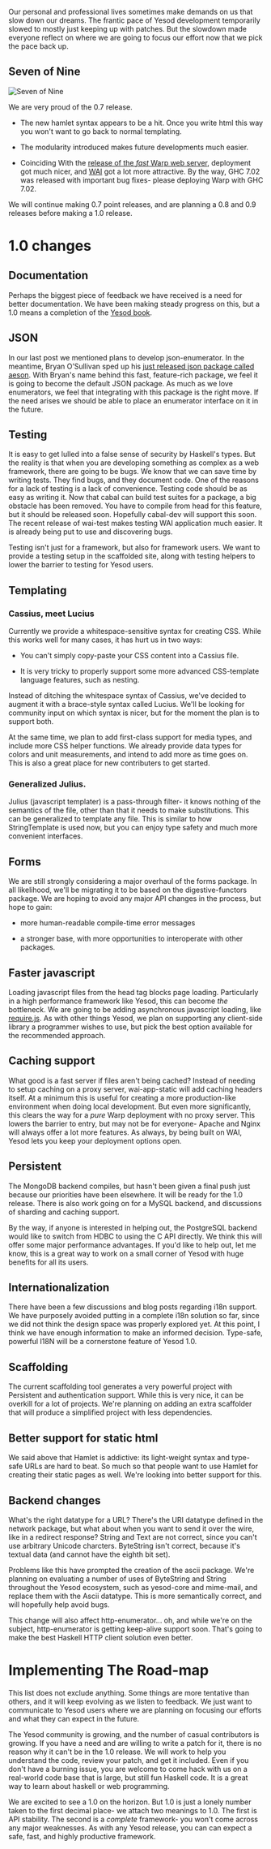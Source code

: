 Our personal and professional lives sometimes make demands on us that slow down our dreams.
The frantic pace of Yesod development temporarily slowed to mostly just keeping up with patches.
But the slowdown made everyone reflect on where we are going to focus our effort now that we pick the pace back up. 

## Seven of Nine

<img src="/static/7of9.jpg" alt="Seven of Nine">

We are very proud of the 0.7 release.

* The new hamlet syntax appears to be a hit. Once you write html this way you won't want to go back to normal templating.

* The modularity introduced makes future developments much easier.

* Coinciding With the [release of the *fast* Warp web server](http://docs.yesodweb.com/blog/warp-speed-ahead), deployment got much nicer, and [WAI](http://docs.yesodweb.com/book/wai) got a lot more attractive. By the way, GHC 7.02 was released with important bug fixes- please deploying Warp with GHC 7.02.

We will continue making 0.7 point releases, and are planning a 0.8 and 0.9 releases before making a 1.0 release.

# 1.0 changes

## Documentation

Perhaps the biggest piece of feedback we have received is a need for better documentation.
We have been making steady progress on this, but a 1.0 means a completion of the [Yesod book](http://docs.yesodweb.com/book).


## JSON

In our last post we mentioned plans to develop json-enumerator.
In the meantime, Bryan O’Sullivan sped up his [just released json package called aeson](http://www.serpentine.com/blog/2011/02/25/faster-better-cleaner-new-aeson-and-attoparsec-releases/).
With Bryan's name behind this fast, feature-rich package, we feel it is going to become the default JSON package.
As much as we love enumerators, we feel that integrating with this package is the right move.
If the need arises we should be able to place an enumerator interface on it in the future.

## Testing

It is easy to get lulled into a false sense of security by Haskell's types.
But the reality is that when you are developing something as complex as a web framework, there are going to be bugs.
We know that we can save time by writing tests. They find bugs, and they document code.
One of the reasons for a lack of testing is a lack of convenience.
Testing code should be as easy as writing it.
Now that cabal can build test suites for a package, a big obstacle has been removed. You have to compile from head for this feature, but it should be released soon. Hopefully cabal-dev will support this soon.
The recent release of wai-test makes testing WAI application much easier.
It is already being put to use and discovering bugs.

Testing isn't just for a framework, but also for framework users.
We want to provide a testing setup in the scaffolded site, along with testing helpers to lower the barrier to testing for Yesod users.


## Templating

### Cassius, meet Lucius

Currently we provide a whitespace-sensitive syntax for creating CSS. While this works well for many cases, it has hurt us in two ways:

* You can't simply copy-paste your CSS content into a Cassius file.

* It is very tricky to properly support some more advanced CSS-template language features, such as nesting.

Instead of ditching the whitespace syntax of Cassius, we've decided to augment it with a brace-style syntax called Lucius. We'll be looking for community input on which syntax is nicer, but for the moment the plan is to support both.

At the same time, we plan to add first-class support for media types, and include more CSS helper functions. We already provide data types for colors and unit measurements, and intend to add more as time goes on. This is also a great place for new contributers to get started.

### Generalized Julius.

Julius (javascript templater) is a pass-through filter- it knows nothing of the semantics of the file, other than that it needs to make substitutions.
This can be generalized to template any file. This is similar to how StringTemplate is used now, but you can enjoy type safety and much more convenient interfaces.


## Forms

We are still strongly considering a major overhaul of the forms package. In all likelihood, we'll be migrating it to be based on the digestive-functors package. We are hoping to avoid any major API changes in the process, but hope to gain:

* more human-readable compile-time error messages

* a stronger base, with more opportunities to interoperate with other packages.

## Faster javascript

Loading javascript files from the head tag blocks page loading. Particularly in a high performance framework like Yesod, this can become *the* bottleneck. We are going to be adding asynchronous javascript loading, like [require.js](http://requirejs.org/). As with other things Yesod, we plan on supporting any client-side library a programmer wishes to use, but pick the best option available for the recommended approach.

## Caching support

What good is a fast server if files aren't being cached?
Instead of needing to setup caching on a proxy server, wai-app-static will add caching headers itself.
At a minimum this is useful for creating a more production-like environment when doing local development.
But even more significantly, this clears the way for a *pure* Warp deployment with no proxy server.
This lowers the barrier to entry, but may not be for everyone- Apache and Nginx will always offer a lot more features. As always, by being built on WAI, Yesod lets you keep your deployment options open.

## Persistent

The MongoDB backend compiles, but hasn't been given a final push just because our priorities have been elsewhere. It will be ready for the 1.0 release. There is also work going on for a MySQL backend, and discussions of sharding and caching support.

By the way, if anyone is interested in helping out, the PostgreSQL backend would like to switch from HDBC to using the C API directly. We think this will offer some major performance advantages. If you'd like to help out, let me know, this is a great way to work on a small corner of Yesod with huge benefits for all its users.

## Internationalization

There have been a few discussions and blog posts regarding i18n support. We have purposely avoided putting in a complete i18n solution so far, since we did not think the design space was properly explored yet. At this point, I think we have enough information to make an informed decision. Type-safe, powerful I18N will be a cornerstone feature of Yesod 1.0.

## Scaffolding

The current scaffolding tool generates a very powerful project with Persistent and authentication support. While this is very nice, it can be overkill for a lot of projects. We're planning on adding an extra scaffolder that will produce a simplified project with less dependencies.

## Better support for static html

We said above that Hamlet is addictive: its light-weight syntax and type-safe URLs are hard to beat. So much so that people want to use Hamlet for creating their static pages as well. We're looking into better support for this.

## Backend changes

What's the right datatype for a URL? There's the URI datatype defined in the network package, but what about when you want to send it over the wire, like in a redirect response? String and Text are not correct, since you can't use arbitrary Unicode charcters. ByteString isn't correct, because it's textual data (and cannot have the eighth bit set).

Problems like this have prompted the creation of the ascii package. We're planning on evaluating a number of uses of ByteString and String throughout the Yesod ecosystem, such as yesod-core and mime-mail, and replace them with the Ascii datatype. This is more semantically correct, and will hopefully help avoid bugs.

This change will also affect http-enumerator... oh, and while we're on the subject, http-enumerator is getting keep-alive support soon. That's going to make the best Haskell HTTP client solution even better.

# Implementing The Road-map

This list does not exclude anything. Some things are more tentative than others, and it will keep evolving as we listen to feedback. We just want to communicate to Yesod users where we are planning on focusing our efforts and what they can expect in the future.

The Yesod community is growing, and the number of casual contributors is growing.
If you have a need and are willing to write a patch for it, there is no reason why it can't be in the 1.0 release. We will work to help you understand the code, review your patch, and get it included.
Even if you don't have a burning issue, you are welcome to come hack with us on a real-world code base that is large, but still fun Haskell code. It is a great way to learn about haskell or web programming.

We are excited to see a 1.0 on the horizon. But 1.0 is just a lonely number taken to the first decimal place- we attach two meanings to 1.0. The first is API stability. The second is a *complete* framework- you won't come across any major weaknesses. As with any Yesod release, you can can expect a safe, fast, and highly productive framework.
